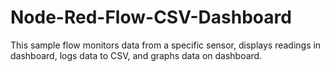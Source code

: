 # Node-Red-Flow-CSV-Dashboard
This sample flow monitors data from a specific sensor, displays readings in dashboard, logs data to CSV, and graphs data on dashboard.
